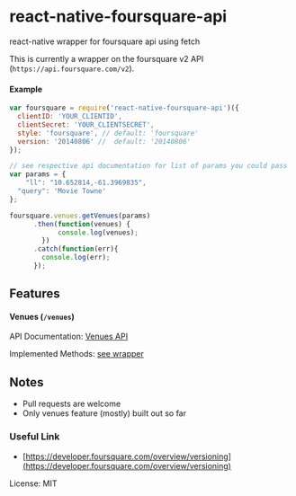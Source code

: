 # react-native-foursquare-api
react-native wrapper for foursquare api using fetch

This is currently a wrapper on the foursquare v2 API (`https://api.foursquare.com/v2`).

#### Example

```js
var foursquare = require('react-native-foursquare-api')({
  clientID: 'YOUR_CLIENTID',
  clientSecret: 'YOUR_CLIENTSECRET',
  style: 'foursquare', // default: 'foursquare'
  version: '20140806' //  default: '20140806'
});

// see respective api documentation for list of params you could pass
var params = {
	"ll": "10.652814,-61.3969835",
  "query": 'Movie Towne'
};

foursquare.venues.getVenues(params)
      .then(function(venues) {
    		console.log(venues);
    	})
      .catch(function(err){
        console.log(err);
      });
```

## Features

#### Venues (` /venues `)

API Documentation: [Venues API](https://developer.foursquare.com/docs/venues/venues)

Implemented Methods: [see wrapper](https://github.com/lwhiteley/react-native-foursquare-api/blob/master/lib/api/venues.js)


## Notes
- Pull requests are welcome
- Only venues feature (mostly) built out so far

### Useful Link
- [https://developer.foursquare.com/overview/versioning](https://developer.foursquare.com/overview/versioning)

License: MIT
